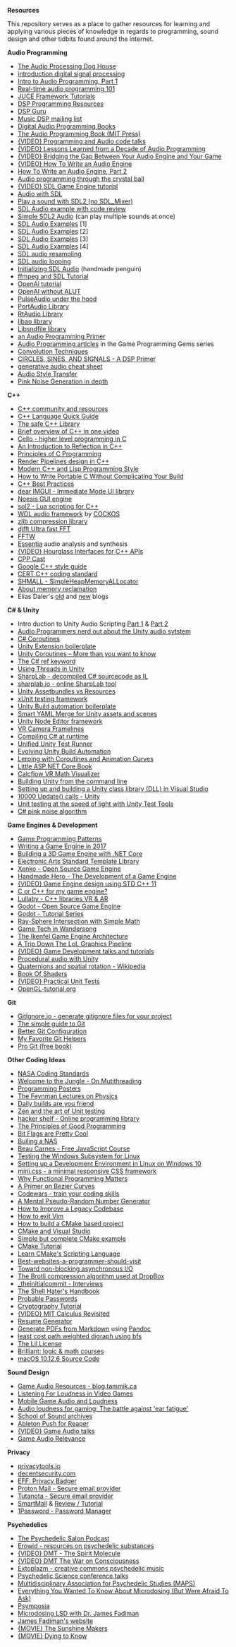 **Resources**

This repository serves as a place to gather resources for learning and applying various pieces of knowledge in regards to programming, sound design and other tidbits found around the internet.

**Audio Programming**

- [The Audio Processing Dog House](https://www.objc.io/issues/24-audio/audio-dog-house/)
- [introduction digital signal processing](https://jackschaedler.github.io/circles-sines-signals/index.html)
- [Intro to Audio Programming, Part 1](https://blogs.msdn.microsoft.com/dawate/2009/06/22/intro-to-audio-programming-part-1-how-audio-data-is-represented/)
- [Real-time audio programming 101](http://www.rossbencina.com/code/real-time-audio-programming-101-time-waits-for-nothing)
- [JUCE Framework Tutorials](https://www.juce.com/learn/)
- [DSP Programming Resources](http://www.musicdsp.org/links.php)
- [DSP Guru](https://dspguru.com/)
- [Music DSP mailing list](http://cmc.music.columbia.edu/music-dsp/)
- [Digital Audio Programming Books](http://www.polyhedric.com/software/amazon/dsp.htm)
- [The Audio Programming Book (MIT Press)](https://mitpress.mit.edu/books/audio-programming-book)
- [{VIDEO} Programming and Audio code talks](https://www.youtube.com/playlist?list=PLqrMQvig3uIu_a6dUIw_fabftEQ-_1kpF)
- [{VIDEO} Lessons Learned from a Decade of Audio Programming](http://www.gdcvault.com/play/1020452/Lessons-Learned-from-a-Decade)
- [{VIDEO} Bridging the Gap Between Your Audio Engine and Your Game](http://www.gdcvault.com/play/1020458/Bridging-the-Gap-Between-Your)
- [{VIDEO} How To Write an Audio Engine](http://www.gdcvault.com/play/1022060/How-to-Write-an-Audio)
- [How To Write an Audio Engine, Part 2](http://www.gdcvault.com/play/1024677/How-to-Write-an-Audio)
- [Audio programming through the crystal ball](https://www.develop-online.net/tools-and-tech/audio-programming-through-the-crystal-ball/0116844)
- [{VIDEO} SDL Game Engine tutorial](https://www.youtube.com/playlist?list=PLhJr2LOK-xwxQlevIZ97ZABLw72Eu9he7)
- [Audio with SDL](http://osdl.sourceforge.net/main/documentation/rendering/SDL-audio.html)
- [Play a sound with SDL2 (no SDL_Mixer)](https://gist.github.com/armornick/3447121)
- [SDL Audio example with code review](https://codereview.stackexchange.com/questions/41086/play-some-sine-waves-with-sdl2)
- [Simple SDL2 Audio](https://github.com/jakebesworth/Simple-SDL2-Audio) (can play multiple sounds at once)
- [SDL Audio Examples](http://sdl.beuc.net/sdl.wiki/Audio_Examples) [1]
- [SDL Audio Examples](http://rerwarwar.weebly.com/sdl2-audio.html) [2]
- [SDL Audio Examples](https://www.libsdl.org/release/SDL-1.2.15/docs/html/guideaudioexamples.html) [3]
- [SDL Audio Examples](http://lazyfoo.net/tutorials/SDL/21_sound_effects_and_music/index.php) [4]
- [SDL audio resampling](https://hg.libsdl.org/SDL/file/e12c38730512/test/testresample.c)
- [SDL audio looping](https://hg.libsdl.org/SDL/file/e12c38730512/test/loopwave.c)
- [Initializing SDL Audio](https://davidgow.net/handmadepenguin/ch7.html) (handmade penguin)
- [ffmpeg and SDL Tutorial](http://dranger.com/ffmpeg/tutorial03.html)
- [OpenAl tutorial](http://www.edenwaith.com/products/pige/tutorials/openal.php)
- [OpenAl without ALUT](http://enigma-dev.org/forums/index.php?topic=730.0)
- [PulseAudio under the hood](https://gavv.github.io/blog/pulseaudio-under-the-hood/)
- [PortAudio Library](http://www.portaudio.com/)
- [RtAudio Library](http://www.music.mcgill.ca/~gary/rtaudio/)
- [libao library](https://www.xiph.org/ao/)
- [Libsndfile library](http://www.mega-nerd.com/libsndfile/)
- [an Audio Programming Primer](http://creatingsound.com/2012/09/audio-programming-primer-2/)
- [Audio Programming articles](http://www.aiwisdom.com/audio_all.html) in the Game Programming Gems series
- [Convolution Techniques](http://www.music.miami.edu/programs/mue/Research/jvandekieft/jvchapter2.htm)
- [CIRCLES, SINES, AND SIGNALS - A DSP Primer](https://jackschaedler.github.io/circles-sines-signals/)
- [generative audio cheat sheet](https://github.com/cirosantilli/cpp-cheat/blob/f734a2e76fbcfc67f707ae06be7a2a2ef5db47d1/c/interactive/audio_gen.c#L44)
- [Audio Style Transfer](https://gauthamzz.github.io/2017/09/23/AudioStyleTransfer/)
- [Pink Noise Generation in depth](http://www.firstpr.com.au/dsp/pink-noise/)

**C++**

- [C++ community and resources](http://www.cplusplus.com/)
- [C++ Language Quick Guide](https://viptechworld.blogspot.ca/2017/05/cpp-quick-guide-by-vtw.html?m=1)
- [The safe C++ Library](http://www.drdobbs.com/cpp/the-safe-c-library/214502214)
- [Brief overview of C++ in one video](http://www.newthinktank.com/2014/11/c-programming-tutorial/)
- [Cello - higher level programming in C](http://libcello.org/)
- [An Introduction to Reflection in C++](http://jackieokay.com/2017/04/13/reflection1.html)
- [Principles of C Programming](https://drewdevault.com/2017/03/15/How-I-learned-to-stop-worrying-and-love-C.html)
- [Render Pipelines design in C++](http://www.marti.works/render-pipelines-desing-in-c/)
- [Modern C++ and Lisp Programming Style](https://chriskohlhepp.wordpress.com/advanced-c-lisp/convergence-of-modern-cplusplus-and-lisp/)
- [How to Write Portable C Without Complicating Your Build](http://nullprogram.com/blog/2017/03/30/)
- [C++ Best Practices](https://github.com/lefticus/cppbestpractices)
- [dear IMGUI - Immediate Mode UI library](https://github.com/ocornut/imgui)
- [Noesis GUI engine](http://noesisengine.com/)
- [sol2 - Lua scripting for C++](https://github.com/ThePhD/sol2)
- [WDL audio framework](https://github.com/justinfrankel/WDL) by [COCKOS](http://www.cockos.com/wdl/)
- [zlib compression library](http://www.zlib.net/)
- [djfft Ultra fast FFT](https://cr.yp.to/djbfft.html)
- [FFTW](http://www.fftw.org/)
- [Essentia](http://essentia.upf.edu/documentation/) audio analysis and synthesis 
- [{VIDEO} Hourglass Interfaces for C++ APIs](https://www.youtube.com/watch?v=PVYdHDm0q6Y)
- [CPP Cast](http://cppcast.com/)
- [Google C++ style guide](https://google.github.io/styleguide/cppguide.html)
- [CERT C++ coding standard](https://www.sei.cmu.edu/news/article.cfm?assetid=495412&article=081&year=2017)
- [SHMALL - SimpleHeapMemoryALLocator](https://github.com/CCareaga/heap_allocator#shmall---simple-heap-memory-allocator)
- [About memory reclamation](https://concurrencyfreaks.blogspot.ca/2017/08/why-is-memory-reclamation-so-important.html?m=1)
- Elias Daler's [old](https://eliasdaler.wordpress.com/) and [new](https://eliasdaler.github.io/) blogs

**C# & Unity**

- Intro duction to Unity Audio Scripting [Part 1](https://www.asoundeffect.com/game-audio-scripting/) & [Part 2](https://www.asoundeffect.com/game-audio-scripting-part-2/)
- [Audio Programmers nerd out about the Unity audio sytstem](https://forum.unity3d.com/threads/official-audio-improvements.390837/)
- [C# Coroutines](https://smellegantcode.wordpress.com/2008/04/09/coroutines-with-ienumerable-and-yield-return/)
- [Unity Extension boilerplate](https://github.com/kinifi/unity-extension-boilerplate)
- [Unity Coroutines – More than you want to know](http://twistedoakstudios.com/blog/Post83_coroutines-more-than-you-want-to-know)
- [The C# ref keyword](https://docs.microsoft.com/en-us/dotnet/csharp/language-reference/keywords/ref)
- [Using Threads in Unity](http://blog.theknightsofunity.com/using-threads-unity/)
- [SharpLab - decompiled C# sourcecode as IL](https://github.com/ashmind/SharpLab)
- [sharplab.io - online SharpLab tool](https://sharplab.io/)
- [Unity Assetbundles vs Resources](https://blogs.unity3d.com/2017/04/12/asset-bundles-vs-resources-a-memory-showdown/)
- [xUnit testing framework](https://github.com/xunit/xunit)
- [Unity Build automation boilerplate](https://github.com/jonathanpeppers/UnityBuild)
- [Smart YAML Merge for Unity assets and scenes](https://docs.unity3d.com/Manual/SmartMerge.html)
- [Unity Node Editor framework](https://github.com/Seneral/Node_Editor)
- [VR Camera Framelines](https://github.com/KellanHiggins/VRCameraFramelines)
- [Compiling C# at runtime](http://www.arcturuscollective.com/archives/22)
- [Unified Unity Test Runner](https://blogs.unity3d.com/2015/10/07/unified-test-runner-test-analytics/)
- [Evolving Unity Build Automation](https://blogs.unity3d.com/2017/06/15/a-look-inside-evolving-automation/)
- [Lerping with Coroutines and Animation Curves](https://hackernoon.com/lerping-with-coroutines-and-animation-curves-4185b30f6002)
- [Little ASP.NET Core Book](https://www.recaffeinate.co/post/introducing-little-aspnetcore-book/)
- [Calcflow VR Math Visualizer](https://github.com/matryx/calcflow)
- [Building Unity from the command line](https://andrewfray.wordpress.com/2013/08/28/how-to-build-unity3d-scripts-from-the-command-line/)
- [Setting up and building a Unity class library (DLL) in Visual Studio](http://www.tristancartledge.com/setting-up-and-building-a-unity-class-library/)
- [10000 Update() calls - Unity](https://blogs.unity3d.com/2015/12/23/1k-update-calls/)
- [Unit testing at the speed of light with Unity Test Tools](https://blogs.unity3d.com/2014/07/28/unit-testing-at-the-speed-of-light-with-unity-test-tools/)
- [C# pink noise algorithm](https://www.physicsforums.com/threads/c-pink-noise-algorithm.757648/)

**Game Engines & Development**

- [Game Programming Patterns](http://gameprogrammingpatterns.com/)
- [Writing a Game Engine in 2017](http://www.randygaul.net/2017/02/24/writing-a-game-engine-in-2017/)
- [Building a 3D Game Engine with .NET Core](https://mellinoe.wordpress.com/2017/01/18/net-core-game-engine/)
- [Electronic Arts Standard Template Library](https://github.com/electronicarts/EASTL)
- [Xenko - Open Source Game Engine](http://xenko.com/)
- [Handmade Hero - The Development of a Game Engine](https://hero.handmade.network/episodes)
- [{VIDEO} Game Engine design using STD C++ 11](https://www.youtube.com/watch?v=8AjRD6mU96s&app=desktop)
- [C or C++ for my game engine?](http://crafn.kapsi.fi/new_engine.html)
- [Lullaby - C++ libraries VR & AR](https://github.com/google/lullaby)
- [Godot - Open Source Game Engine](https://godotengine.org/)
- [Godot - Tutorial Series](http://www.gamefromscratch.com/page/Godot-Game-Engine-tutorial-series.aspx)
- [Ray-Sphere Intersection with Simple Math](http://kylehalladay.com/blog/tutorial/math/2013/12/24/Ray-Sphere-Intersection.html)
- [Game Tech in Wandersong](https://wandersong.tumblr.com/tagged/howto)
- [The Ikenfel Game Engine Architecture](http://ikenfell.com/tools/)
- [A Trip Down The LoL Graphics Pipeline](https://engineering.riotgames.com/news/trip-down-lol-graphics-pipeline)
- [{VIDEO} Game Development talks and tutorials](https://www.youtube.com/playlist?list=PLqrMQvig3uIstqoR0dMYnd5GERnpIOlTx)
- [Procedural audio with Unity](https://www.develop-online.net/tools-and-tech/procedural-audio-with-unity/0117433)
- [Quaternions and spatial rotation - Wikipedia](https://en.wikipedia.org/wiki/Quaternions_and_spatial_rotation)
- [Book Of Shaders](https://thebookofshaders.com/)
- [{VIDEO} Practical Unit Tests](https://andrewfray.wordpress.com/2014/04/07/practical-unit-tests-screencast/)
- [OpenGL-tutorial.org](http://www.opengl-tutorial.org/)

**Git**

- [GitIgnore.io - generate gitignore files for your project](https://www.gitignore.io/)
- [The simple guide to Git](https://rogerdudler.github.io/git-guide/)
- [Better Git Configuration](https://blog.scottnonnenberg.com/better-git-configuration/)
- [My Favorite Git Helpers](https://dev.to/andrew565/my-favorite-git-helpers)
- [Pro Git (free book)](https://git-scm.com/book/en/v2)

**Other Coding Ideas**

- [NASA Coding Standards](http://www.rankred.com/nasa-coding-rules/)
- [Welcome to the Jungle - On Mutithreading](https://herbsutter.com/welcome-to-the-jungle/)
- [Programming Posters](https://github.com/corkami/pics)
- [The Feynman Lectures on Physics](http://www.feynmanlectures.caltech.edu/)
- [Daily builds are you friend](https://www.joelonsoftware.com/2001/01/27/daily-builds-are-your-friend/)
- [Zen and the art of Unit testing](https://marcin-chwedczuk.github.io/zen-and-the-art-of-unit-testing)
- [hacker shelf - Online programming library](http://hackershelf.com/browse/)
- [The Principles of Good Programming](https://www.artima.com/weblogs/viewpost.jsp?thread=331531)
- [Bit Flags are Pretty Cool](http://kylehalladay.com/blog/2013/04/21/Bit-Flags-Are-Pretty-Cool.html)
- [Builing a NAS](http://jro.io/nas/)
- [Beau Carnes - Free JavaScript Course](https://medium.freecodecamp.com/my-giant-javascript-basics-course-is-now-live-on-youtube-and-its-100-free-9020a21bbc27)
- [Testing the Windows Subsystem for Linux](https://blogs.msdn.microsoft.com/wsl/2017/04/11/testing-the-windows-subsystem-for-linux/)
- [Setting up a Development Environment in Linux on Windows 10](https://www.hanselman.com/blog/SettingUpAShinyDevelopmentEnvironmentWithinLinuxOnWindows10.aspx)
- [mini.css - a minimal responsive CSS framework](http://minicss.org/index.html)
- [Why Functional Programming Matters](https://hackernoon.com/why-functional-programming-matters-c647f56a7691)
- [A Primer on Bezier Curves](https://pomax.github.io/bezierinfo/#preface)
- [Codewars - train your coding skills](https://www.codewars.com/?language=cpp)
- [A Mental Pseudo-Random Number Generator](http://blog.yunwilliamyu.net/2011/08/14/mindhack-mental-math-pseudo-random-number-generators/)
- [How to Improve a Legacy Codebase](https://jacquesmattheij.com/improving-a-legacy-codebase)
- [How to exit Vim](https://medium.freecodecamp.com/one-out-of-every-20-000-stack-overflow-visitors-is-just-trying-to-exit-vim-5a6b6175e7b6)
- [How to build a CMake based project](http://preshing.com/20170511/how-to-build-a-cmake-based-project/)
- [CMake and Visual Studio](https://cognitivewaves.wordpress.com/cmake-and-visual-studio/)
- [Simple but complete CMake example](https://stackoverflow.com/questions/21163188/most-simple-but-complete-cmake-example)
- [CMake Tutorial](https://cmake.org/cmake-tutorial/)
- [Learn CMake's Scripting Language](http://preshing.com/20170522/learn-cmakes-scripting-language-in-15-minutes/)
- [Best-websites-a-programmer-should-visit](https://github.com/sdmg15/Best-websites-a-programmer-should-visit)
- [Toward non-blocking asynchronous I/O](https://lwn.net/Articles/724198/)
- [The Brotli compression algorithm used at DropBox](https://blogs.dropbox.com/tech/2017/04/deploying-brotli-for-static-content/)
- [_theinitialcommit - Interviews](https://theinitialcommit.com/)
- [The Shell Hater's Handbook](http://confreaks.tv/videos/gogaruco2010-the-shell-hater-s-handbook)
- [Probable Passwords](https://github.com/berzerk0/Probable-Wordlists)
- [Cryptography Tutorial](https://www.tutorialspoint.com/cryptography/index.htm)
- [{VIDEO} MIT Calculus Revisited](https://www.youtube.com/playlist?list=PL3B08AE665AB9002A)
- [Resume Generator](https://writecodeeveryday.github.io/projects/resumegen/)
- [Generate PDFs from Markdown](https://dev.to/martin_betz/generate-pdf-invoices-from-markdown-using-pandoc) using [Pandoc](http://pandoc.org/)
- [least cost path weighted digraph using bfs](http://www.techiedelight.com/least-cost-path-weighted-digraph-using-bfs/)
- [The Lil License](http://lillicense.org/v1.html)
- [Brilliant: logic & math courses](https://brilliant.org/courses/)
- [macOS 10.12.6 Source Code](https://opensource.apple.com/release/macos-10126.html)

**Sound Design**

- [Game Audio Resources - blog.tammik.ca](http://blog.tammik.ca/2017/01/28/some-good-game-audio-resources/)
- [Listening For Loudness in Video Games](www.stephenschappler.com/2013/07/26/listening-for-loudness-in-video-games/)
- [Mobile Game Audio and Loudness](http://www.gamasutra.com/blogs/RobBridgett/20150311/225632/Adaptive_Audio_for_Mobile.php)
- [Audio loudness for gaming: The battle against 'ear fatigue'](https://www.develop-online.net/analysis/audio-loudness-for-gaming-the-battle-against-ear-fatigue/0201083)
- [School of Sound archives](http://www.schoolofsound.co.uk/sos/audio-and-video-archives/)
- [Ableton Push for Reaper](http://www.mossgrabers.de/Software/Push/Push.html)
- [{VIDEO} Game Audio talks](https://www.youtube.com/playlist?list=PLqrMQvig3uIv9y7R8E-o2e3SCdzYAhD0g)
- [Game Audio Relevance](https://gameaudiorelevance.iasig.org/)

**Privacy**

- [privacytools.io](https://privacytoolsio.github.io/privacytools.io/)
- [decentsecurity.com](https://decentsecurity.com/)
- [EFF: Privacy Badger](https://www.eff.org/privacybadger)
- [Proton Mail - Secure email provider](https://protonmail.com/)
- [Tutanota - Secure email provider](https://tutanota.com/)
- [SmartMail](https://www.startmail.com/en/) & [Review / Tutorial](https://anonymster.com/startmail-review-tutorial/)
- [1Password - Password Manager](https://1password.com/)

**Psychedelics**

- [The Psychedelic Salon Podcast](https://psychedelicsalon.com/)
- [Erowid - resources on psychedelic substances](https://erowid.org/new.php)
- [{VIDEO} DMT - The Spirit Molecule](https://www.youtube.com/watch?v=LtT6Xkk-kzk)
- [{VIDEO} DMT The War on Consciousness ](https://www.youtube.com/watch?v=MxvQusr9cwc)
- [Extoplazm - creative commons psychedelic music](http://www.ektoplazm.com/)
- [Psychedelic Science conference talks](http://psychedelicscience.org/videos)
- [Multidisciplinary Association for Psychedelic Studies (MAPS)](http://www.maps.org/)
- [Everything You Wanted To Know About Microdosing (But Were Afraid To Ask)](http://www.huffingtonpost.com/entry/psychedelic-microdosing-research_us_569525afe4b09dbb4bac9db8)
- [Psymposia](https://www.psymposia.com)
- [Microdosing LSD with Dr. James Fadiman](http://smartdrugsmarts.com/episode-155-microdosing-lsd-james-fadiman/)
- [James Fadiman's website](http://jamesfadiman.com/)
- [{MOVIE} The Sunshine Makers](https://m.imdb.com/title/tt4456270/)
- [{MOVIE} Dying to Know](https://www.youtube.com/watch?v=iUPpypqWNgM)
